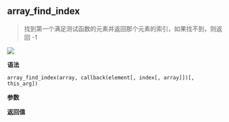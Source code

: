 ## array_find_index

> 找到第一个满足测试函数的元素并返回那个元素的索引，如果找不到，则返回 -1

![](https://img.shields.io/badge/-Array-blue)

**语法**

`array_find_index(array, callback(element[, index[, array]])[, this_arg])`

**参数**

**返回值**
